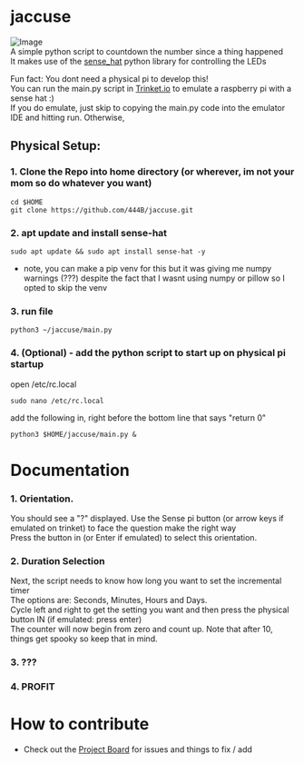 # jaccuse
![Image](https://user-images.githubusercontent.com/15311579/214655423-8da5e44b-fbb2-4bb4-b9ef-6464e25b29cf.png)  
A simple python script to countdown the number since a thing happened  
It makes use of the [sense_hat](https://pythonhosted.org/sense-hat/api/) python library for controlling the LEDs  

Fun fact: You dont need a physical pi to develop this!  
You can run the main.py script in [Trinket.io](https://trinket.io/sense-hat) to emulate a raspberry pi with a sense hat :)  
If you do emulate, just skip to copying the main.py code into the emulator IDE and hitting run. Otherwise,  

## Physical Setup:

### 1. Clone the Repo into home directory (or wherever, im not your mom so do whatever you want)
```shell
cd $HOME
git clone https://github.com/444B/jaccuse.git
```

### 2. apt update and install sense-hat
```shell
sudo apt update && sudo apt install sense-hat -y
```
- note, you can make a pip venv for this but it was giving me numpy warnings (???) despite the fact that I wasnt using numpy or pillow so I opted to skip the venv

### 3. run file
```shell
python3 ~/jaccuse/main.py
```

### 4. (Optional) - add the python script to start up on physical pi startup
open /etc/rc.local  
```shell
sudo nano /etc/rc.local
```
add the following in, right before the bottom line that says "return 0"  

```shell
python3 $HOME/jaccuse/main.py &
```


# Documentation
### 1. Orientation.  
You should see a "?" displayed. Use the Sense pi button (or arrow keys if emulated on trinket) to face the question make the right way  
Press the button in (or Enter if emulated) to select this orientation.

### 2. Duration Selection
Next, the script needs to know how long you want to set the incremental timer  
The options are: Seconds, Minutes, Hours and Days.  
Cycle left and right to get the setting you want and then press the physical button IN (if emulated: press enter)  
The counter will now begin from zero and count up. Note that after 10, things get spooky so keep that in mind.  

### 3. ???

### 4. PROFIT

# How to contribute
- Check out the [Project Board](https://github.com/users/444B/projects/1/views/2?layout=board) for issues and things to fix / add

